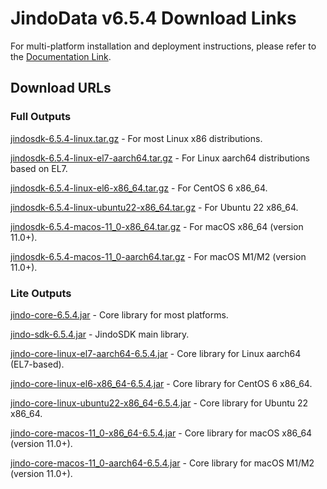 # JindoData v6.5.4 Download Links

For multi-platform installation and deployment instructions, please refer to the [Documentation Link](jindosdk_deployment_multi_platform.md).

## Download URLs

### Full Outputs

[jindosdk-6.5.4-linux.tar.gz](https://jindodata-binary.oss-cn-shanghai.aliyuncs.com/release/6.5.4/jindosdk-6.5.4-linux.tar.gz) - For most Linux x86 distributions.

[jindosdk-6.5.4-linux-el7-aarch64.tar.gz](https://jindodata-binary.oss-cn-shanghai.aliyuncs.com/release/6.5.4/jindosdk-6.5.4-linux-el7-aarch64.tar.gz) - For Linux aarch64 distributions based on EL7.

[jindosdk-6.5.4-linux-el6-x86_64.tar.gz](https://jindodata-binary.oss-cn-shanghai.aliyuncs.com/release/6.5.4/jindosdk-6.5.4-linux-el6-x86_64.tar.gz) - For CentOS 6 x86_64.

[jindosdk-6.5.4-linux-ubuntu22-x86_64.tar.gz](https://jindodata-binary.oss-cn-shanghai.aliyuncs.com/release/6.5.4/jindosdk-6.5.4-linux-ubuntu22-x86_64.tar.gz) - For Ubuntu 22 x86_64.

[jindosdk-6.5.4-macos-11_0-x86_64.tar.gz](https://jindodata-binary.oss-cn-shanghai.aliyuncs.com/release/6.5.4/jindosdk-6.5.4-macos-11_0-x86_64.tar.gz) - For macOS x86_64 (version 11.0+).

[jindosdk-6.5.4-macos-11_0-aarch64.tar.gz](https://jindodata-binary.oss-cn-shanghai.aliyuncs.com/release/6.5.4/jindosdk-6.5.4-macos-11_0-aarch64.tar.gz) - For macOS M1/M2 (version 11.0+).

### Lite Outputs

[jindo-core-6.5.4.jar](https://jindodata-binary.oss-cn-shanghai.aliyuncs.com/mvn-repo/com/aliyun/jindodata/jindo-core/6.5.4/jindo-core-6.5.4.jar) - Core library for most platforms.

[jindo-sdk-6.5.4.jar](https://jindodata-binary.oss-cn-shanghai.aliyuncs.com/mvn-repo/com/aliyun/jindodata/jindo-sdk/6.5.4/jindo-sdk-6.5.4.jar) - JindoSDK main library.

[jindo-core-linux-el7-aarch64-6.5.4.jar](https://jindodata-binary.oss-cn-shanghai.aliyuncs.com/mvn-repo/com/aliyun/jindodata/jindo-core-linux-el7-aarch64/6.5.4/jindo-core-linux-el7-aarch64-6.5.4.jar) - Core library for Linux aarch64 (EL7-based).

[jindo-core-linux-el6-x86_64-6.5.4.jar](https://jindodata-binary.oss-cn-shanghai.aliyuncs.com/mvn-repo/com/aliyun/jindodata/jindo-core-linux-el6-x86_64/6.5.4/jindo-core-linux-el6-x86_64-6.5.4.jar) - Core library for CentOS 6 x86_64.

[jindo-core-linux-ubuntu22-x86_64-6.5.4.jar](https://jindodata-binary.oss-cn-shanghai.aliyuncs.com/mvn-repo/com/aliyun/jindodata/jindo-core-linux-ubuntu22-x86_64/6.5.4/jindo-core-linux-ubuntu22-x86_64-6.5.4.jar) - Core library for Ubuntu 22 x86_64.

[jindo-core-macos-11_0-x86_64-6.5.4.jar](https://jindodata-binary.oss-cn-shanghai.aliyuncs.com/mvn-repo/com/aliyun/jindodata/jindo-core-macos-11_0-x86_64/6.5.4/jindo-core-macos-11_0-x86_64-6.5.4.jar) - Core library for macOS x86_64 (version 11.0+).

[jindo-core-macos-11_0-aarch64-6.5.4.jar](https://jindodata-binary.oss-cn-shanghai.aliyuncs.com/mvn-repo/com/aliyun/jindodata/jindo-core-macos-11_0-aarch64/6.5.4/jindo-core-macos-11_0-aarch64-6.5.4.jar) - Core library for macOS M1/M2 (version 11.0+).